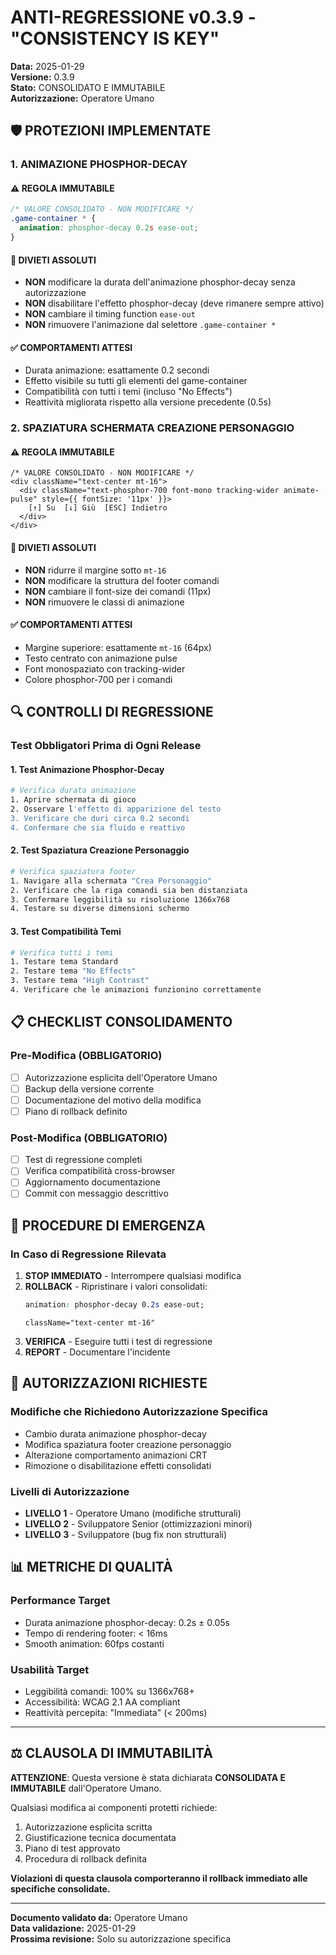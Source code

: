 # ANTI-REGRESSIONE v0.3.9 - "CONSISTENCY IS KEY"

**Data:** 2025-01-29  
**Versione:** 0.3.9  
**Stato:** CONSOLIDATO E IMMUTABILE  
**Autorizzazione:** Operatore Umano

## 🛡️ PROTEZIONI IMPLEMENTATE

### 1. ANIMAZIONE PHOSPHOR-DECAY

#### ⚠️ REGOLA IMMUTABILE
```css
/* VALORE CONSOLIDATO - NON MODIFICARE */
.game-container * {
  animation: phosphor-decay 0.2s ease-out;
}
```

#### 🚫 DIVIETI ASSOLUTI
- **NON** modificare la durata dell'animazione phosphor-decay senza autorizzazione
- **NON** disabilitare l'effetto phosphor-decay (deve rimanere sempre attivo)
- **NON** cambiare il timing function `ease-out`
- **NON** rimuovere l'animazione dal selettore `.game-container *`

#### ✅ COMPORTAMENTI ATTESI
- Durata animazione: esattamente 0.2 secondi
- Effetto visibile su tutti gli elementi del game-container
- Compatibilità con tutti i temi (incluso "No Effects")
- Reattività migliorata rispetto alla versione precedente (0.5s)

### 2. SPAZIATURA SCHERMATA CREAZIONE PERSONAGGIO

#### ⚠️ REGOLA IMMUTABILE
```tsx
/* VALORE CONSOLIDATO - NON MODIFICARE */
<div className="text-center mt-16">
  <div className="text-phosphor-700 font-mono tracking-wider animate-pulse" style={{ fontSize: '11px' }}>
    [↑] Su  [↓] Giù  [ESC] Indietro
  </div>
</div>
```

#### 🚫 DIVIETI ASSOLUTI
- **NON** ridurre il margine sotto `mt-16`
- **NON** modificare la struttura del footer comandi
- **NON** cambiare il font-size dei comandi (11px)
- **NON** rimuovere le classi di animazione

#### ✅ COMPORTAMENTI ATTESI
- Margine superiore: esattamente `mt-16` (64px)
- Testo centrato con animazione pulse
- Font monospaziato con tracking-wider
- Colore phosphor-700 per i comandi

## 🔍 CONTROLLI DI REGRESSIONE

### Test Obbligatori Prima di Ogni Release

#### 1. Test Animazione Phosphor-Decay
```bash
# Verifica durata animazione
1. Aprire schermata di gioco
2. Osservare l'effetto di apparizione del testo
3. Verificare che duri circa 0.2 secondi
4. Confermare che sia fluido e reattivo
```

#### 2. Test Spaziatura Creazione Personaggio
```bash
# Verifica spaziatura footer
1. Navigare alla schermata "Crea Personaggio"
2. Verificare che la riga comandi sia ben distanziata
3. Confermare leggibilità su risoluzione 1366x768
4. Testare su diverse dimensioni schermo
```

#### 3. Test Compatibilità Temi
```bash
# Verifica tutti i temi
1. Testare tema Standard
2. Testare tema "No Effects"
3. Testare tema "High Contrast"
4. Verificare che le animazioni funzionino correttamente
```

## 📋 CHECKLIST CONSOLIDAMENTO

### Pre-Modifica (OBBLIGATORIO)
- [ ] Autorizzazione esplicita dell'Operatore Umano
- [ ] Backup della versione corrente
- [ ] Documentazione del motivo della modifica
- [ ] Piano di rollback definito

### Post-Modifica (OBBLIGATORIO)
- [ ] Test di regressione completi
- [ ] Verifica compatibilità cross-browser
- [ ] Aggiornamento documentazione
- [ ] Commit con messaggio descrittivo

## 🚨 PROCEDURE DI EMERGENZA

### In Caso di Regressione Rilevata

1. **STOP IMMEDIATO** - Interrompere qualsiasi modifica
2. **ROLLBACK** - Ripristinare i valori consolidati:
   ```css
   animation: phosphor-decay 0.2s ease-out;
   ```
   ```tsx
   className="text-center mt-16"
   ```
3. **VERIFICA** - Eseguire tutti i test di regressione
4. **REPORT** - Documentare l'incidente

## 🔐 AUTORIZZAZIONI RICHIESTE

### Modifiche che Richiedono Autorizzazione Specifica
- Cambio durata animazione phosphor-decay
- Modifica spaziatura footer creazione personaggio
- Alterazione comportamento animazioni CRT
- Rimozione o disabilitazione effetti consolidati

### Livelli di Autorizzazione
- **LIVELLO 1** - Operatore Umano (modifiche strutturali)
- **LIVELLO 2** - Sviluppatore Senior (ottimizzazioni minori)
- **LIVELLO 3** - Sviluppatore (bug fix non strutturali)

## 📊 METRICHE DI QUALITÀ

### Performance Target
- Durata animazione phosphor-decay: 0.2s ± 0.05s
- Tempo di rendering footer: < 16ms
- Smooth animation: 60fps costanti

### Usabilità Target
- Leggibilità comandi: 100% su 1366x768+
- Accessibilità: WCAG 2.1 AA compliant
- Reattività percepita: "Immediata" (< 200ms)

---

## ⚖️ CLAUSOLA DI IMMUTABILITÀ

**ATTENZIONE**: Questa versione è stata dichiarata **CONSOLIDATA E IMMUTABILE** dall'Operatore Umano.

Qualsiasi modifica ai componenti protetti richiede:
1. Autorizzazione esplicita scritta
2. Giustificazione tecnica documentata
3. Piano di test approvato
4. Procedura di rollback definita

**Violazioni di questa clausola comporteranno il rollback immediato alle specifiche consolidate.**

---

**Documento validato da:** Operatore Umano  
**Data validazione:** 2025-01-29  
**Prossima revisione:** Solo su autorizzazione specifica